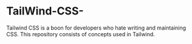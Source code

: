 # TailWind-CSS-
Tailwind CSS is a boon for developers who hate writing and maintaining CSS. This repository consists of concepts used in Tailwind.
